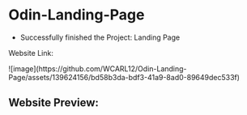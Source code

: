 # Odin-Landing-Page
<ul>
  <li>Successfully finished the  Project: Landing Page</li>
</ul>

<p>Website Link: <a href=''></a></p>
![image](https://github.com/WCARL12/Odin-Landing-Page/assets/139624156/bd58b3da-bdf3-41a9-8ad0-89649dec533f)

<h2>Website Preview: </h2>
